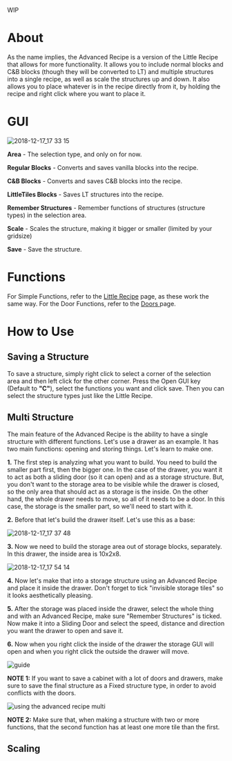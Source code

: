 WIP

# About

As the name implies, the Advanced Recipe is a version of the Little Recipe that allows for more functionality. It allows you to include normal blocks and C&B blocks (though they will be converted to LT) and multiple structures into a single recipe, as well as scale the structures up and down. It also allows you to place whatever is in the recipe directly from it, by holding the recipe and right click where you want to place it.

# GUI

![2018-12-17_17 33 15](https://user-images.githubusercontent.com/29471180/50111686-75350d00-0224-11e9-8193-d2248ca8a082.png)

**Area** - The selection type, and only on for now.

**Regular Blocks** - Converts and saves vanilla blocks into the recipe.

**C&B Blocks** - Converts and saves C&B blocks into the recipe.

**LittleTiles Blocks** - Saves LT structures into the recipe.

**Remember Structures** - Remember functions of structures (structure types) in the selection area.

**Scale** - Scales the structure, making it bigger or smaller (limited by your gridsize)

**Save** - Save the structure.

# Functions

For Simple Functions, refer to the [Little Recipe](https://github.com/CreativeMD/LittleTiles/wiki/Little-Recipe#3-types-of-structures) page, as these work the same way. For the Door Functions, refer to the [Doors ](https://github.com/CreativeMD/LittleTiles/wiki/Doors) page.

# How to Use

## Saving a Structure

To save a structure, simply right click to select a corner of the selection area and then left click for the other corner. Press the Open GUI key (Default to **"C"**), select the functions you want and click save. Then you can select the structure types just like the Little Recipe.

## Multi Structure

The main feature of the Advanced Recipe is the ability to have a single structure with different functions. Let's use a drawer as an example. It has two main functions: opening and storing things. Let's learn to make one.

**1.** The first step is analyzing what you want to build. You need to build the smaller part first, then the bigger one. In the case of the drawer, you want it to act as both a sliding door (so it can open) and as a storage structure. But, you don't want to the storage area to be visible while the drawer is closed, so the only area that should act as a storage is the inside. On the other hand, the whole drawer needs to move, so all of it needs to be a door. In this case, the storage is the smaller part, so we'll need to start with it.

**2.** Before that let's build the drawer itself. Let's use this as a base:

![2018-12-17_17 37 48](https://user-images.githubusercontent.com/29471180/50111687-75350d00-0224-11e9-9f6a-51d937f542e1.png)

**3.** Now we need to build the storage area out of storage blocks, separately. In this drawer, the inside area is 10x2x8.

![2018-12-17_17 54 14](https://user-images.githubusercontent.com/29471180/50111801-c93ff180-0224-11e9-8626-9c3d2dc8933e.png)

**4.** Now let's make that into a storage structure using an Advanced Recipe and place it inside the drawer. Don't forget to tick "invisible storage tiles" so it looks aesthetically pleasing.

**5.** After the storage was placed inside the drawer, select the whole thing and with an Advanced Recipe, make sure "Remember Structures" is ticked. Now make it into a Sliding Door and select the speed, distance and direction you want the drawer to open and save it.

**6.** Now when you right click the inside of the drawer the storage GUI will open and when you right click the outside the drawer will move.

![guide](https://user-images.githubusercontent.com/29471180/50112548-9565cb80-0226-11e9-8e6d-54a9cce9d5d9.gif)

**NOTE 1:** If you want to save a cabinet with a lot of doors and drawers, make sure to save the final structure as a Fixed structure type, in order to avoid conflicts with the doors. 

![using the advanced recipe multi](https://user-images.githubusercontent.com/29471180/50112528-8b43cd00-0226-11e9-9dba-3cc9812ce5b9.gif)


**NOTE 2:** Make sure that, when making a structure with two or more functions, that the second function has at least one more tile than the first.

## Scaling



 
